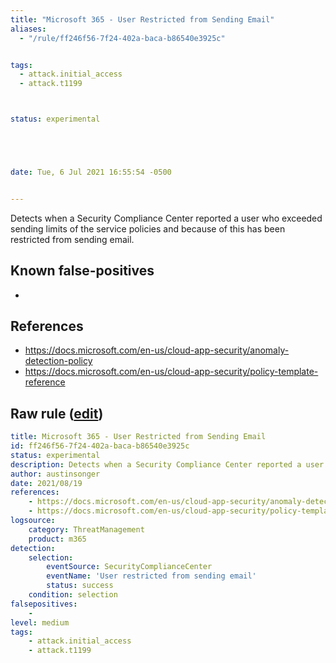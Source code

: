 ```yaml
---
title: "Microsoft 365 - User Restricted from Sending Email"
aliases:
  - "/rule/ff246f56-7f24-402a-baca-b86540e3925c"


tags:
  - attack.initial_access
  - attack.t1199



status: experimental





date: Tue, 6 Jul 2021 16:55:54 -0500


---
```


Detects when a Security Compliance Center reported a user who exceeded sending limits of the service policies and because of this has been restricted from sending email.

<!--more-->


## Known false-positives

* <no value>



## References

* https://docs.microsoft.com/en-us/cloud-app-security/anomaly-detection-policy
* https://docs.microsoft.com/en-us/cloud-app-security/policy-template-reference


## Raw rule ([edit](https://github.com/SigmaHQ/sigma/edit/master/rules/cloud/m365/microsoft365_user_restricted_from_sending_email.yml))
```yaml
title: Microsoft 365 - User Restricted from Sending Email
id: ff246f56-7f24-402a-baca-b86540e3925c
status: experimental
description: Detects when a Security Compliance Center reported a user who exceeded sending limits of the service policies and because of this has been restricted from sending email.
author: austinsonger
date: 2021/08/19
references:
    - https://docs.microsoft.com/en-us/cloud-app-security/anomaly-detection-policy
    - https://docs.microsoft.com/en-us/cloud-app-security/policy-template-reference
logsource:
    category: ThreatManagement
    product: m365
detection:
    selection:
        eventSource: SecurityComplianceCenter
        eventName: 'User restricted from sending email'
        status: success
    condition: selection
falsepositives:
    - 
level: medium
tags:
    - attack.initial_access
    - attack.t1199

```
